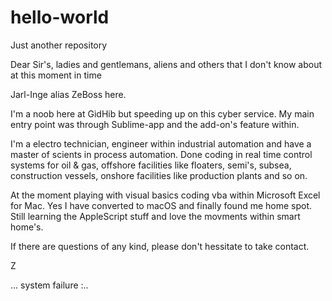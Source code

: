 # hello-world
Just another repository

Dear Sir's, ladies and gentlemans, aliens and others that I don't know about at this moment in time

Jarl-Inge alias ZeBoss here.

I'm a noob here at GidHib but speeding up on this cyber service. My main entry point was through Sublime-app and the add-on's feature within.

I'm a electro technician, engineer within industrial automation and have a master of scients in process automation. Done coding in real time control systems for oil & gas, offshore facilities like floaters, semi's, subsea, construction vessels, onshore facilities like production plants and so on.

At the moment playing with visual basics coding vba within Microsoft Excel for Mac. Yes I have converted to macOS and finally found me home spot. Still learning the AppleScript stuff and love the movments within smart home's.

If there are questions of any kind, please don't hessitate to take contact.

Z

... system failure :.. 
